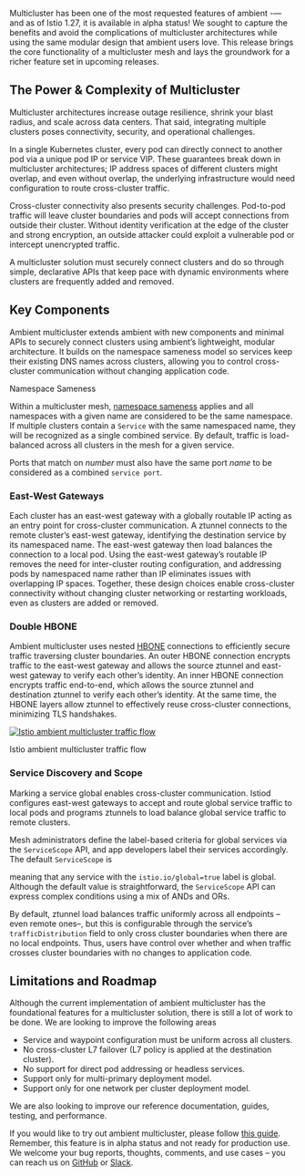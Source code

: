 Multicluster has been one of the most requested features of ambient -— and as of Istio 1.27, it is available in alpha status!
We sought to capture the benefits and avoid the complications of multicluster architectures while using the same modular design that ambient users love.
This release brings the core functionality of a multicluster mesh and lays the groundwork for a richer feature set in upcoming releases.

## The Power & Complexity of Multicluster

Multicluster architectures increase outage resilience, shrink your blast radius, and scale across data centers.
That said, integrating multiple clusters poses connectivity, security, and operational challenges.

In a single Kubernetes cluster, every pod can directly connect to another pod via a unique pod IP or service VIP.
These guarantees break down in multicluster architectures;
IP address spaces of different clusters might overlap,
and even without overlap, the underlying infrastructure would need configuration to route cross-cluster traffic.

Cross-cluster connectivity also presents security challenges.
Pod-to-pod traffic will leave cluster boundaries and pods will accept connections from outside their cluster.
Without identity verification at the edge of the cluster and strong encryption,
an outside attacker could exploit a vulnerable pod or intercept unencrypted traffic.

A multicluster solution must securely connect clusters and do so
through simple, declarative APIs that keep pace with dynamic environments where clusters are frequently added and removed.

## Key Components

Ambient multicluster extends ambient with new components and minimal APIs to
securely connect clusters using ambient’s lightweight, modular architecture.
It builds on the namespace sameness model
so services keep their existing DNS names across clusters, allowing you to control cross-cluster communication without changing application code.

Namespace Sameness

Within a multicluster mesh, [namespace sameness](https://github.com/kubernetes/community/blob/master/sig-multicluster/namespace-sameness-position-statement.md)
applies and all namespaces with a given name are considered to be the same namespace. If multiple clusters contain a
`Service` with the same namespaced name, they will be recognized as a single combined service. By default, traffic is
load-balanced across all clusters in the mesh for a given service.

Ports that match on *number* must also have the same port *name* to be considered as a combined `service port`.

### East-West Gateways

Each cluster has an east-west gateway with a globally routable IP acting as an entry point for cross-cluster communication.
A ztunnel connects to the remote cluster’s east-west gateway, identifying the destination service by its namespaced name.
The east-west gateway then load balances the connection to a local pod.
Using the east-west gateway’s routable IP removes the need for inter-cluster routing configuration,
and addressing pods by namespaced name rather than IP eliminates issues with overlapping IP spaces.
Together, these design choices enable cross-cluster connectivity without changing cluster networking or restarting workloads,
even as clusters are added or removed.

### Double HBONE

Ambient multicluster uses nested [HBONE](https://istio.io/latest/docs/ambient/architecture/hbone/) connections to efficiently secure traffic traversing cluster boundaries.
An outer HBONE connection encrypts traffic to the east-west gateway and allows the source ztunnel and east-west gateway to verify each other’s identity.
An inner HBONE connection encrypts traffic end-to-end, which allows the source ztunnel and destination ztunnel to verify each other’s identity.
At the same time, the HBONE layers allow ztunnel to effectively reuse cross-cluster connections, minimizing TLS handshakes.

[![Istio ambient multicluster traffic flow](https://istio.io/latest/blog/2025/ambient-multicluster/mc-ambient-traffic-flow.png)](https://istio.io/latest/blog/2025/ambient-multicluster/mc-ambient-traffic-flow.png "Istio ambient multicluster traffic flow")

Istio ambient multicluster traffic flow

### Service Discovery and Scope

Marking a service global enables cross-cluster communication.
Istiod configures east-west gateways to accept and route global service traffic to local pods and
programs ztunnels to load balance global service traffic to remote clusters.

Mesh administrators define the label-based criteria for global services via the `ServiceScope` API,
and app developers label their services accordingly.
The default `ServiceScope` is

meaning that any service with the `istio.io/global=true` label is global.
Although the default value is straightforward, the `ServiceScope` API can express complex conditions using a mix of ANDs and ORs.

By default, ztunnel load balances traffic uniformly across all endpoints –even remote ones–,
but this is configurable through the service’s `trafficDistribution` field to only cross cluster boundaries when there are no local endpoints.
Thus, users have control over whether and when traffic crosses cluster boundaries with no changes to application code.

## Limitations and Roadmap

Although the current implementation of ambient multicluster has the foundational features for a multicluster solution,
there is still a lot of work to be done.
We are looking to improve the following areas

* Service and waypoint configuration must be uniform across all clusters.
* No cross-cluster L7 failover (L7 policy is applied at the destination cluster).
* No support for direct pod addressing or headless services.
* Support only for multi-primary deployment model.
* Support only for one network per cluster deployment model.

We are also looking to improve our reference documentation, guides, testing, and performance.

If you would like to try out ambient multicluster, please follow [this guide](https://istio.io/latest/docs/ambient/install/multicluster/).
Remember, this feature is in alpha status and not ready for production use.
We welcome your bug reports, thoughts, comments, and use cases – you can reach us on [GitHub](https://github.com/istio/istio) or [Slack](https://istio.slack.com/).